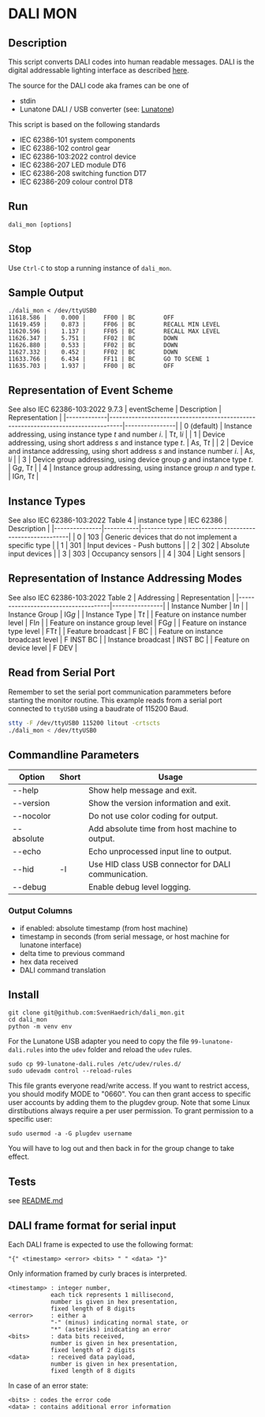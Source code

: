 # DALI MON

## Description

This script converts DALI codes into human readable messages. DALI is the digital addressable lighting interface as described [here](https://www.dali-alliance.org).

The source for the DALI code aka frames can be one of
* stdin
* Lunatone DALI / USB converter (see: [Lunatone](https://www.lunatone.com/produkt/dali-usb/))

This script is based on the following standards
* IEC 62386-101 system components
* IEC 62386-102 control gear
* IEC 62386-103:2022 control device
* IEC 62386-207 LED module DT6
* IEC 62386-208 switching function DT7
* IEC 62386-209 colour control DT8

## Run

    dali_mon [options]


## Stop

Use `Ctrl-C` to stop a running instance of `dali_mon`.

## Sample Output

    ./dali_mon < /dev/ttyUSB0
    11618.586 |    0.000 |     FF00 | BC        OFF
    11619.459 |    0.873 |     FF06 | BC        RECALL MIN LEVEL
    11620.596 |    1.137 |     FF05 | BC        RECALL MAX LEVEL
    11626.347 |    5.751 |     FF02 | BC        DOWN
    11626.880 |    0.533 |     FF02 | BC        DOWN
    11627.332 |    0.452 |     FF02 | BC        DOWN
    11633.766 |    6.434 |     FF11 | BC        GO TO SCENE 1
    11635.703 |    1.937 |     FF00 | BC        OFF


## Representation of Event Scheme

See also IEC 62386-103:2022 9.7.3
| eventScheme | Description                                                                      | Representation |
|-------------|----------------------------------------------------------------------------------|----------------|
| 0 (default) | Instance addressing, using instance type *t* and number *i*.                     | T*t*, I*i*     |
| 1           | Device addressing, using short address *s* and instance type *t*.                | A*s*, T*t*     |
| 2           | Device and instance addressing, using short address *s* and instance number *i*. | A*s*, I*i*     |
| 3           | Device group addressing, using device group *g* and instance type *t*.           | G*g*, T*t*     |
| 4           | Instance group addressing, using instance group *n* and type *t*.                | IG*n*, T*t*    |

## Instance Types

See also IEC 62386-103:2022 Table 4
| instance type | IEC 62386 | Description                                           |
|---------------|-----------|-------------------------------------------------------|
| 0             | 103       | Generic devices that do not implement a specific type |
| 1             | 301       | Input devices - Push buttons                          |
| 2             | 302       | Absolute input devices                                |
| 3             | 303       | Occupancy sensors                                     |
| 4             | 304       | Light sensors                                         |

## Representation of Instance Addressing Modes

See also IEC 62386-103:2022 Table 2
| Addressing                          | Representation |
|-------------------------------------|----------------|
| Instance Number                     | I*n*           |
| Instance Group                      | IG*g*          |
| Instance Type                       | T*t*           |
| Feature on instance number level    | FI*n*          |
| Feature on instance group level     | FG*g*          |
| Feature on instance type level      | FT*t*          |
| Feature broadcast                   | F BC           |
| Feature on instance broadcast level | F INST BC      |
| Instance broadcast                  | INST BC        |
| Feature on device level             | F DEV          |

## Read from Serial Port

Remember to set the serial port communication parammeters before starting the monitor routine. This example reads from a serial port connected to `ttyUSB0` using a baudrate of 115200 Baud.
```bash
stty -F /dev/ttyUSB0 115200 litout -crtscts
./dali_mon < /dev/ttyUSB0
```

## Commandline Parameters

| Option    | Short | Usage                                               |
|-----------|-------|-----------------------------------------------------|
|--help     |       | Show help message and exit.                         |
|--version  |       | Show the version information and exit.              |
|--nocolor  |       | Do not use color coding for output.                 |
|--absolute |       | Add absolute time from host machine to output.      |
|--echo     |       | Echo unprocessed input line to output.              |
|--hid      | -l    | Use HID class USB connector for DALI communication. |
|--debug    |       | Enable debug level logging.                         |

### Output Columns
  
* if enabled: absolute timestamp (from host machine)
* timestamp in seconds (from serial message, or host machine for lunatone interface)
* delta time to previous command
* hex data received
* DALI command translation

## Install

    git clone git@github.com:SvenHaedrich/dali_mon.git
    cd dali_mon
    python -m venv env

For the Lunatone USB adapter you need to copy the file `99-lunatone-dali.rules` into the `udev` folder
and reload the `udev` rules.

    sudo cp 99-lunatone-dali.rules /etc/udev/rules.d/
    sudo udevadm control --reload-rules

This file grants everyone read/write access.  If you want to restrict access,
you should modify MODE to "0660".  You can then grant access to specific user
accounts by adding them to the plugdev group. Note that some Linux dirstibutions always require a per user permission. To grant permission to a specific user:

    sudo usermod -a -G plugdev username

You will have to log out and then back in for the group change to take effect.

## Tests

see [README.md](tests/README.md)

## DALI frame format for serial input
  
Each DALI frame is expected to use the following format:

    "{" <timestamp> <error> <bits> " " <data> "}"

Only information framed by curly braces is interpreted. <br/>

    <timestamp> : integer number, 
                each tick represents 1 millisecond, 
                number is given in hex presentation, 
                fixed length of 8 digits
    <error>     : either a 
                "-" (minus) indicating normal state, or 
                "*" (asteriks) inidcating an error
    <bits>      : data bits received, 
                number is given in hex presentation, 
                fixed length of 2 digits
    <data>      : received data payload, 
                number is given in hex presentation, 
                fixed length of 8 digits

In case of an error state:<br/>

    <bits> : codes the error code
    <data> : contains additional error information

